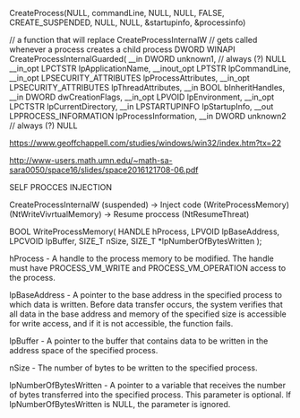 CreateProcess(NULL, commandLine, NULL, NULL, FALSE, CREATE_SUSPENDED, NULL, NULL, &startupinfo, &processinfo)
 
// a function that will replace CreateProcessInternalW
// gets called whenever a process creates a child process
DWORD WINAPI CreateProcessInternalGuarded(
  __in         DWORD unknown1,                              // always (?) NULL
  __in_opt     LPCTSTR lpApplicationName,
  __inout_opt  LPTSTR lpCommandLine,
  __in_opt     LPSECURITY_ATTRIBUTES lpProcessAttributes,
  __in_opt     LPSECURITY_ATTRIBUTES lpThreadAttributes,
  __in         BOOL bInheritHandles,
  __in         DWORD dwCreationFlags,
  __in_opt     LPVOID lpEnvironment,
  __in_opt     LPCTSTR lpCurrentDirectory,
  __in         LPSTARTUPINFO lpStartupInfo,
  __out        LPPROCESS_INFORMATION lpProcessInformation,
__in DWORD unknown2 // always (?) NULL

https://www.geoffchappell.com/studies/windows/win32/index.htm?tx=22

http://www-users.math.umn.edu/~math-sa-sara0050/space16/slides/space2016121708-06.pdf

SELF PROCCES INJECTION

CreateProcessInternalW (suspended) ->  Inject code (WriteProcessMemory) (NtWriteVivrtualMemory) -> Resume proccess (NtResumeThreat)

BOOL WriteProcessMemory(
  HANDLE  hProcess,
  LPVOID  lpBaseAddress,
  LPCVOID lpBuffer,
  SIZE_T  nSize,
  SIZE_T  *lpNumberOfBytesWritten
);

hProcess - A handle to the process memory to be modified. The handle must have PROCESS_VM_WRITE and PROCESS_VM_OPERATION access to the process.

lpBaseAddress - A pointer to the base address in the specified process to which data is written. Before data transfer occurs, the system verifies that all data in the base address and memory of the specified size is accessible for write access, and if it is not accessible, the function fails.

lpBuffer - A pointer to the buffer that contains data to be written in the address space of the specified process.

nSize - The number of bytes to be written to the specified process.

lpNumberOfBytesWritten - A pointer to a variable that receives the number of bytes transferred into the specified process. This parameter is optional. If lpNumberOfBytesWritten is NULL, the parameter is ignored.
